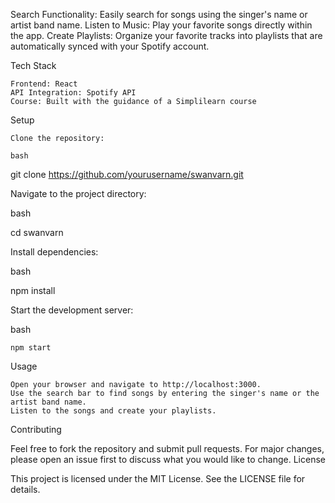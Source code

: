    Search Functionality: Easily search for songs using the singer's name or artist band name.
    Listen to Music: Play your favorite songs directly within the app.
    Create Playlists: Organize your favorite tracks into playlists that are automatically synced with your Spotify account.

Tech Stack

    Frontend: React
    API Integration: Spotify API
    Course: Built with the guidance of a Simplilearn course

Setup

    Clone the repository:

    bash

git clone https://github.com/yourusername/swanvarn.git

Navigate to the project directory:

bash

cd swanvarn

Install dependencies:

bash

npm install

Start the development server:

bash

    npm start

Usage

    Open your browser and navigate to http://localhost:3000.
    Use the search bar to find songs by entering the singer's name or the artist band name.
    Listen to the songs and create your playlists.

Contributing

Feel free to fork the repository and submit pull requests. For major changes, please open an issue first to discuss what you would like to change.
License

This project is licensed under the MIT License. See the LICENSE file for details.

